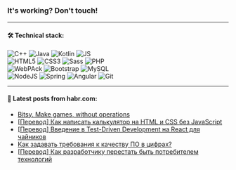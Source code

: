 ### It's working? Don't touch!

---

#### 🛠️ Technical stack:

![C++](https://img.shields.io/badge/C++-informational?logo=c%2B%2B&style=flat&logoColor=white&color=9C033A)
![Java](https://img.shields.io/badge/Java-informational?logo=java&style=flat&logoColor=white&color=007396)
![Kotlin](https://img.shields.io/badge/Kotlin-informational?logo=Kotlin&style=flat&logoColor=white&color=0095D5)
![JS](https://img.shields.io/badge/JS-informational?logo=javaScript&style=flat&logoColor=black&color=F7Df1E) <br>
![HTML5](https://img.shields.io/badge/HTML5-informational?logo=html5&style=flat&logoColor=white&color=E34F26)
![CSS3](https://img.shields.io/badge/CSS3-informational?logo=css3&style=flat&logoColor=white&color=157286)
![Sass](https://img.shields.io/badge/Saas-informational?logo=sass&style=flat&logoColor=white&color=hotpink)
![PHP](https://img.shields.io/badge/PHP-informational?logo=php&style=flat&logoColor=white&color=777BB4) <br>
![WebPAck](https://img.shields.io/badge/WebPack-informational?logo=webPack&style=flat&logoColor=white&color=FF6F00)
![Bootstrap](https://img.shields.io/badge/Bootstrap-informational?logo=Bootstrap&style=flat&logoColor=white&color=7952B3)
![MySQL](https://img.shields.io/badge/MySQL-informational?logo=MySQL&style=flat&logoColor=white&color=00f) <br>
![NodeJS](https://img.shields.io/badge/NodeJS-informational?logo=node.js&style=flat&logoColor=white&color=43853D)
![Spring](https://img.shields.io/badge/Spring-informational?logo=Spring&style=flat&logoColor=white&color=0A9EDC)
![Angular](https://img.shields.io/badge/Vue-informational?logo=vue.js&style=flat&logoColor=white&color=red)
![Git](https://img.shields.io/badge/Git-informational?logo=git&style=flat&logoColor=white&color=darkorange)

___

#### 💬 Latest posts from habr.com:

<!-- BLOG-POST-LIST:START -->
- [Bitsy. Make games, without operations](https://habr.com/ru/post/661393/?utm_source=habrahabr&utm_medium=rss&utm_campaign=661393)
- [[Перевод] Как написать калькулятор на HTML и CSS без JavaScript](https://habr.com/ru/post/661343/?utm_source=habrahabr&utm_medium=rss&utm_campaign=661343)
- [[Перевод] Введение в Test-Driven Development на React для чайников](https://habr.com/ru/post/661335/?utm_source=habrahabr&utm_medium=rss&utm_campaign=661335)
- [Как задавать требования к качеству ПО в цифрах?](https://habr.com/ru/post/661331/?utm_source=habrahabr&utm_medium=rss&utm_campaign=661331)
- [[Перевод] Как разработчику перестать быть потребителем технологий](https://habr.com/ru/post/661325/?utm_source=habrahabr&utm_medium=rss&utm_campaign=661325)
<!-- BLOG-POST-LIST:END -->
